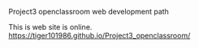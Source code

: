 Project3 openclassroom web development path

This is web site is online. https://tiger101986.github.io/Project3_openclassroom/
